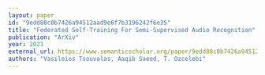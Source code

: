 ```yaml
---
layout: paper
id: "9edd88c0b7426a94512aad9e6f7b3196242f6e35"
title: "Federated Self-Training For Semi-Supervised Audio Recognition"
publication: "ArXiv"
year: 2021
external_url: https://www.semanticscholar.org/paper/9edd88c0b7426a94512aad9e6f7b3196242f6e35
authors: "Vasileios Tsouvalas, Aaqib Saeed, T. Ozcelebi"
---
```


